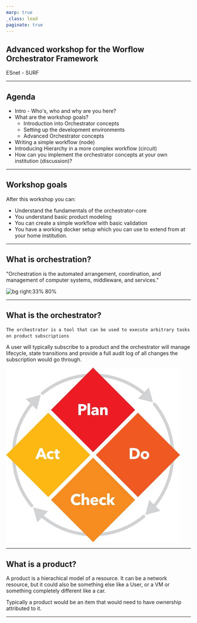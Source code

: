 ```yaml
---
marp: true
_class: lead
paginate: true
---
```


## Advanced workshop for the Worflow Orchestrator Framework

ESnet - SURF

---

## Agenda

- Intro -  Who's, who and why are you here?
- What are the workshop goals?
    - Introduction into Orchestrator concepts
    - Setting up the development environments
    - Advanced Orchestrator concepts
- Writing a simple workflow (node)
- Introducing Hierarchy in a more complex workflow (circuit)
- How can you implement the orchestrator concepts at your own institution (discussion)?

---
## Workshop goals
After this workshop you can:
- Understand the fundamentals of the orchestrator-core
- You understand basic product modeling
- You can create a simple workflow with basic validation
- You have a working docker setup which you can use to extend from at your home institution.

---
## What is orchestration?

"Orchestration is the automated arrangement, coordination, and management of computer systems, middleware, and services."

![bg right:33% 80%](https://external-content.duckduckgo.com/iu/?u=https%3A%2F%2Fupload.wikimedia.org%2Fwikipedia%2Fcommons%2Fthumb%2F0%2F07%2FWikipedia_logo_(svg).svg%2F1250px-Wikipedia_logo_(svg).svg.png&f=1&nofb=1&ipt=842c6bc10d56c3131efdcb2920a01798911097d8486ac9af7fd09f0f4fe11c5e&ipo=images)

---
## What is the orchestrator?
`The orchestrator is a tool that can be used to execute arbitrary tasks on product subscriptions`

A user will typically subscribe to a product and the orchestrator will manage lifecycle, state transitions and provide a full audit log of all changes the subscription would go through.

![bg left:33% 70%](img/pdca.jpg)

---
## What is a product?
A product is a hierachical model of a resource. It can be a network resource, but it could also be something else like a User, or a VM or something completely different like a car.

Typically a product would be an item that would need to have ownership attributed to it.


---

